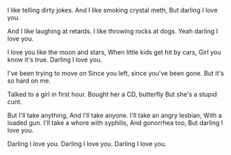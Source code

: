 I like telling dirty jokes.
And I like smoking crystal meth,
But darling I love you. 

And I like laughing at retards.
I like throwing rocks at dogs. 
Yeah darling I love you. 

I love you like the moon and stars,
When little kids get hit by cars,
Girl you know it's true. 
Darling I love you. 

I've been trying to move on
Since you left, since you've been gone. 
But it's so hard on me.

Talked to a girl in first hour. 
Bought her a CD, butterfly
But she's a stupid cunt. 

But I'll take anything,
And I'll take anyone. 
I'll take an angry lesbian,
With a loaded gun. 
I'll take a whore with syphilis,
And gonorrhea too,
But darling I love you. 

Darling I love you. 
Darling I love you. 
Darling I love you.


